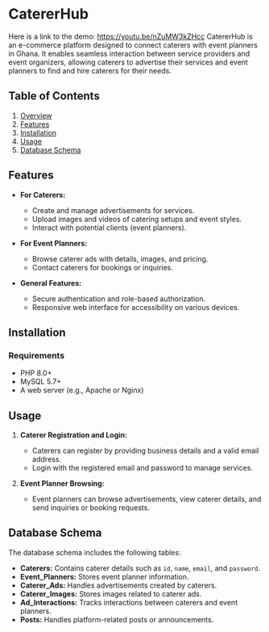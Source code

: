 # CatererHub
Here is a link to the demo: https://youtu.be/nZuMW3kZHcc
CatererHub is an e-commerce platform designed to connect caterers with event planners in Ghana. It enables seamless interaction between service providers and event organizers, allowing caterers to advertise their services and event planners to find and hire caterers for their needs.

## Table of Contents
1. [Overview](#overview)
2. [Features](#features)
3. [Installation](#installation)
4. [Usage](#usage)
5. [Database Schema](#database-schema)


## Features
- **For Caterers:**
  - Create and manage advertisements for services.
  - Upload images and videos of catering setups and event styles.
  - Interact with potential clients (event planners).

- **For Event Planners:**
  - Browse caterer ads with details, images, and pricing.
  - Contact caterers for bookings or inquiries.

- **General Features:**
  - Secure authentication and role-based authorization.
  - Responsive web interface for accessibility on various devices.

## Installation
### Requirements
- PHP 8.0+
- MySQL 5.7+
- A web server (e.g., Apache or Nginx)

## Usage
1. **Caterer Registration and Login:**
   - Caterers can register by providing business details and a valid email address.
   - Login with the registered email and password to manage services.

2. **Event Planner Browsing:**
   - Event planners can browse advertisements, view caterer details, and send inquiries or booking requests.


## Database Schema
The database schema includes the following tables:
- **Caterers:** Contains caterer details such as `id`, `name`, `email`, and `password`.
- **Event_Planners:** Stores event planner information.
- **Caterer_Ads:** Handles advertisements created by caterers.
- **Caterer_Images:** Stores images related to caterer ads.
- **Ad_Interactions:** Tracks interactions between caterers and event planners.
- **Posts:** Handles platform-related posts or announcements.


